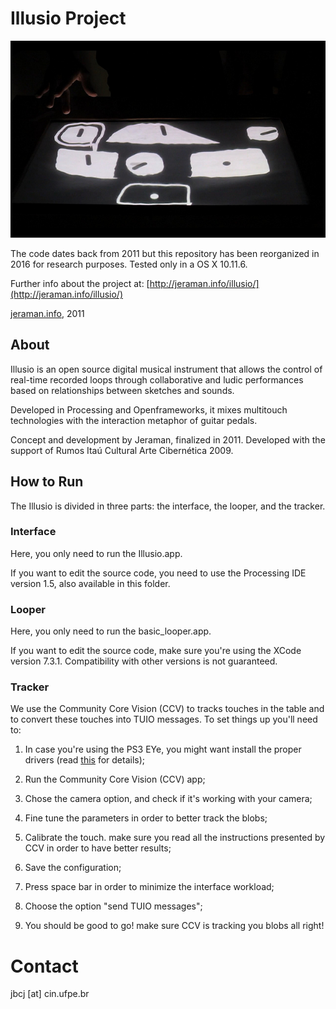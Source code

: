 # Illusio Project
![Image](image.jpg)

The code dates back from 2011 but this repository has been reorganized in 2016 for research purposes. Tested only in a OS X 10.11.6.

Further info about the project at:
[http://jeraman.info/​illusio/](http://jeraman.info/​illusio/)

[jeraman.info](http://jeraman.info), 2011

## About
Illusio is an open source digital musical instrument that allows the control of real-time recorded loops through collaborative and ludic performances based on relationships between sketches and sounds.

Developed in Processing and Openframeworks, it mixes multitouch technologies with the interaction metaphor of guitar pedals.

Concept and development by Jeraman, finalized in 2011. Developed with the support of Rumos Itaú Cultural Arte Cibernética 2009.


## How to Run
The Illusio is divided in three parts: the interface, the looper, and the tracker.

### Interface
Here, you only need to run the Illusio.app.

If you want to edit the source code, you need to use the Processing IDE version 1.5, also available in this folder.

### Looper
Here, you only need to run the basic_looper.app.

If you want to edit the source code, make sure you're using the XCode version 7.3.1. Compatibility with other versions is not guaranteed.

### Tracker
We use the Community Core Vision (CCV) to tracks touches in the table and to convert these touches into TUIO messages. To set things up you'll need to:

1. In case you're using the PS3 EYe, you might want install the proper drivers (read [this](tracker/macam/README.md) for details);

2. Run the Community Core Vision (CCV) app;

3. Chose the camera option, and check if it's working with your camera;

4. Fine tune the parameters in order to better track the blobs;

5. Calibrate the touch. make sure you read all the instructions presented by CCV in order to have better results;

6. Save the configuration;

7. Press space bar in order to minimize the interface workload;

8. Choose the option "send TUIO messages";

10. You should be good to go! make sure CCV is tracking you blobs all right!

# Contact
jbcj [at] cin.ufpe.br
